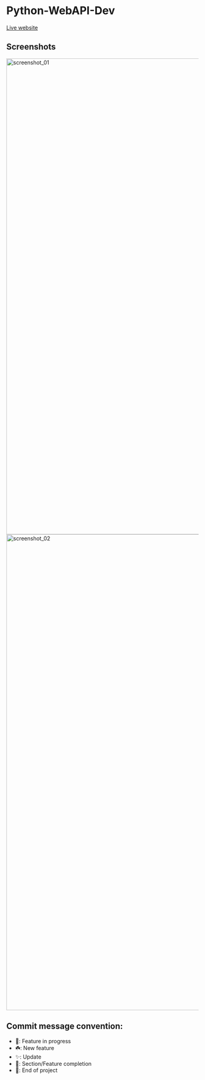 # Python-WebAPI-Dev
<a href="https://fastapi-jiang.herokuapp.com/" target="_blank">Live website</a>

## Screenshots
<img width="1243" alt="screenshot_01" src="https://user-images.githubusercontent.com/35544956/203724990-77e1c45c-710a-48d7-9bab-82dde0427d52.png">
<img width="1243" alt="screenshot_02" src="https://user-images.githubusercontent.com/35544956/203725003-25e93c3c-1af5-404d-900f-a56fa31495c7.png">

## Commit message convention:
- 🍹: Feature in progress
- ☘️: New feature
- ✨: Update
- 🪪: Section/Feature completion
- 🎉: End of project